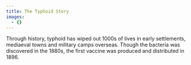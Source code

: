 ```yaml
---
title: The Typhoid Story
images:
  - {}
---
```

Through history, typhoid has wiped out 1000s of lives in early settlements, mediaeval towns and military camps overseas. Though the bacteria was discovered in the 1880s, the first vaccine was produced and distributed in 1896.